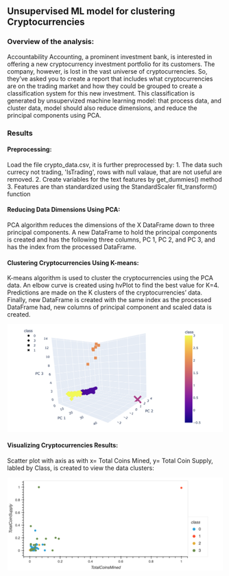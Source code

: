 ## Unsupervised ML model for clustering Cryptocurrencies

### Overview of the analysis:
Accountability Accounting, a prominent investment bank, is interested in offering a new cryptocurrency investment portfolio for its customers. The company, however, is lost in the vast universe of cryptocurrencies. So, they’ve asked you to create a report that includes what cryptocurrencies are on the trading market and how they could be grouped to create a classification system for this new investment.
This classification is generated by unsupervized machine learning model: that process data, and cluster data, model should also reduce dimensions, and reduce the principal components using PCA.

### Results

#### Preprocessing: 
Load the file crypto_data.csv, it is further preprocessed by: 
    1. The data such currecy not trading, 'IsTrading', rows with null valaue, that are not useful are removed.
    2. Create variables for the text features by get_dummies() method
    3. Features are than standardized using the StandardScaler fit_transform() function

#### Reducing Data Dimensions Using PCA:
PCA algorithm reduces the dimensions of the X DataFrame down to three principal components. A new DataFrame to hold the principal components is created and has the following three columns, PC 1, PC 2, and PC 3, and has the index from the processed DataFrame.

#### Clustering Cryptocurrencies Using K-means:
K-means algorithm is used to cluster the cryptocurrencies using the PCA data. An elbow curve is created using hvPlot to find the best value for K=4. Predictions are made on the K clusters of the cryptocurrencies’ data. Finally,  new DataFrame is created with the same index as the processed DataFrame had, new columns of principal component and scaled data is created.

![Visualizing Clustering Results](https://github.com/div1085/Cryptocurrencies/blob/a1b88d88c4cb94264b043f592975974c29363256/Resources/clustering.png)


#### Visualizing Cryptocurrencies Results:
Scatter plot with axis as with x= Total Coins Mined, y= Total Coin Supply, labled by Class, is created to view the data clusters:

![Visualizing Cryptocurrencies Results](https://github.com/div1085/Cryptocurrencies/blob/7634acb2407de0045c9e1837f5953634338e9dfb/Resources/bokeh_plot.png)

